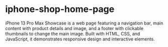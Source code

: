 # iphone-shop-home-page
 iPhone 13 Pro Max Showcase is a web page featuring a navigation bar, main content with product details and image, and a footer with clickable thumbnails to change the main image. Built with HTML, CSS, and JavaScript, it demonstrates responsive design and interactive elements.
